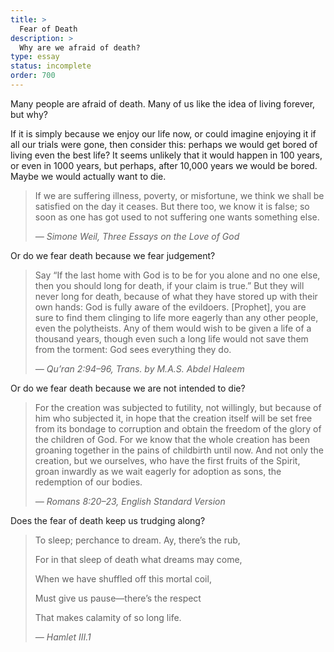 ```yaml
---
title: >
  Fear of Death
description: >
  Why are we afraid of death?
type: essay
status: incomplete
order: 700
---
```


Many people are afraid of death.  Many of us like the idea of living forever, but why?

If it is simply because we enjoy our life now, or could imagine enjoying it if all our trials were gone, then consider this: perhaps we would get bored of living even the best life?  It seems unlikely that it would happen in 100 years, or even in 1000 years, but perhaps, after 10,000 years we would be bored.  Maybe we would actually want to die.

<blockquote>
<p>If we are suffering illness, poverty, or misfortune, we think we shall be satisfied on the day it ceases. But there too, we know it is false; so soon as one has got used to not suffering one wants something else.</p>
<cite>— Simone Weil, Three Essays on the Love of God</cite>
</blockquote>

Or do we fear death because we fear judgement?

<blockquote>
<p>Say “If the last home with God is to be for you alone and no one else, then you should long for death, if your claim is true.”  But they will never long for death, because of what they have stored up with their own hands: God is fully aware of the evildoers.  [Prophet], you are sure to find them clinging to life more eagerly than any other people, even the polytheists.  Any of them would wish to be given a life of a thousand years, though even such a long life would not save them from the torment: God sees everything they do.</p>
<cite>— Qu’ran 2:94–96, Trans. by M.A.S. Abdel Haleem</cite>
</blockquote>

Or do we fear death because we are not intended to die?

<blockquote>
<p>For the creation was subjected to futility, not willingly, but because of him who subjected it, in hope that the creation itself will be set free from its bondage to corruption and obtain the freedom of the glory of the children of God.  For we know that the whole creation has been groaning together in the pains of childbirth until now.  And not only the creation, but we ourselves, who have the first fruits of the Spirit, groan inwardly as we wait eagerly for adoption as sons, the redemption of our bodies.</p>
<cite>— Romans 8:20–23, English Standard Version</cite>
</blockquote>

Does the fear of death keep us trudging along?

<blockquote class="poetry">
<p>To sleep; perchance to dream. Ay, there’s the rub,</p>
<p>For in that sleep of death what dreams may come,</p>
<p>When we have shuffled off this mortal coil,</p>
<p>Must give us pause—there’s the respect</p>
<p>That makes calamity of so long life.</p>
<cite>— Hamlet III.1</cite>
</blockquote>

